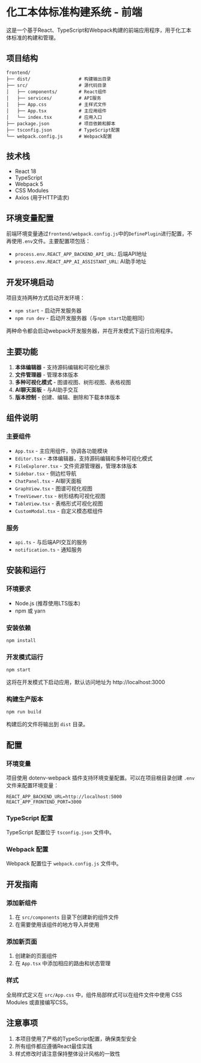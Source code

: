 # 化工本体标准构建系统 - 前端

这是一个基于React、TypeScript和Webpack构建的前端应用程序，用于化工本体标准的构建和管理。

## 项目结构

```
frontend/
├── dist/                  # 构建输出目录
├── src/                   # 源代码目录
│   ├── components/        # React组件
│   ├── services/          # API服务
│   ├── App.css            # 主样式文件
│   ├── App.tsx            # 主应用组件
│   └── index.tsx          # 应用入口
├── package.json           # 项目依赖和脚本
├── tsconfig.json          # TypeScript配置
└── webpack.config.js      # Webpack配置
```

## 技术栈

- React 18
- TypeScript
- Webpack 5
- CSS Modules
- Axios (用于HTTP请求)

## 环境变量配置

前端环境变量通过`frontend/webpack.config.js`中的`DefinePlugin`进行配置，不再使用`.env`文件。主要配置项包括：

- `process.env.REACT_APP_BACKEND_API_URL`: 后端API地址
- `process.env.REACT_APP_AI_ASSISTANT_URL`: AI助手地址

## 开发环境启动

项目支持两种方式启动开发环境：

- `npm start` - 启动开发服务器
- `npm run dev` - 启动开发服务器（与`npm start`功能相同）

两种命令都会启动webpack开发服务器，并在开发模式下运行应用程序。

## 主要功能

1. **本体编辑器** - 支持源码编辑和可视化展示
2. **文件管理器** - 管理本体版本
3. **多种可视化模式** - 图谱视图、树形视图、表格视图
4. **AI聊天面板** - 与AI助手交互
5. **版本控制** - 创建、编辑、删除和下载本体版本

## 组件说明

### 主要组件

- `App.tsx` - 主应用组件，协调各功能模块
- `Editor.tsx` - 本体编辑器，支持源码编辑和多种可视化模式
- `FileExplorer.tsx` - 文件资源管理器，管理本体版本
- `Sidebar.tsx` - 侧边栏导航
- `ChatPanel.tsx` - AI聊天面板
- `GraphView.tsx` - 图谱可视化视图
- `TreeViewer.tsx` - 树形结构可视化视图
- `TableView.tsx` - 表格形式可视化视图
- `CustomModal.tsx` - 自定义模态框组件

### 服务

- `api.ts` - 与后端API交互的服务
- `notification.ts` - 通知服务

## 安装和运行

### 环境要求

- Node.js (推荐使用LTS版本)
- npm 或 yarn

### 安装依赖

```bash
npm install
```

### 开发模式运行

```bash
npm start
```

这将在开发模式下启动应用，默认访问地址为 http://localhost:3000

### 构建生产版本

```bash
npm run build
```

构建后的文件将输出到 `dist` 目录。

## 配置

### 环境变量

项目使用 dotenv-webpack 插件支持环境变量配置。可以在项目根目录创建 `.env` 文件来配置环境变量：

```env
REACT_APP_BACKEND_URL=http://localhost:5000
REACT_APP_FRONTEND_PORT=3000
```

### TypeScript 配置

TypeScript 配置位于 `tsconfig.json` 文件中。

### Webpack 配置

Webpack 配置位于 `webpack.config.js` 文件中。

## 开发指南

### 添加新组件

1. 在 `src/components` 目录下创建新的组件文件
2. 在需要使用该组件的地方导入并使用

### 添加新页面

1. 创建新的页面组件
2. 在 `App.tsx` 中添加相应的路由和状态管理

### 样式

全局样式定义在 `src/App.css` 中，组件局部样式可以在组件文件中使用 CSS Modules 或直接编写CSS。

## 注意事项

1. 本项目使用了严格的TypeScript配置，确保类型安全
2. 所有组件都应遵循React最佳实践
3. 样式修改时请注意保持整体设计风格的一致性